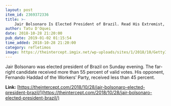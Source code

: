 ```yaml
---
layout: post
item_id: 2369372336
title: >-
    Jair Bolsonaro Is Elected President of Brazil. Read His Extremist, Far-Right Positions in His Own Words.
author: Tatu D'Oquei
date: 2018-10-28 21:20:00
pub_date: 2019-01-02 01:15:54
time_added: 2018-10-28 21:20:00
category: refletimos
image: https://theintercept.imgix.net/wp-uploads/sites/1/2018/10/GettyImages-105458691-1540764832.jpg?auto=compress%2Cformat&q=90&fit=crop&w=1200&h=800
---
```


Jair Bolsonaro was elected president of Brazil on Sunday evening. The far-right candidate received more than 55 percent of valid votes. His opponent, Fernando Haddad of the Workers’ Party, received less than 45 percent.

**Link:** [https://theintercept.com/2018/10/28/jair-bolsonaro-elected-president-brazil/](https://theintercept.com/2018/10/28/jair-bolsonaro-elected-president-brazil/)

